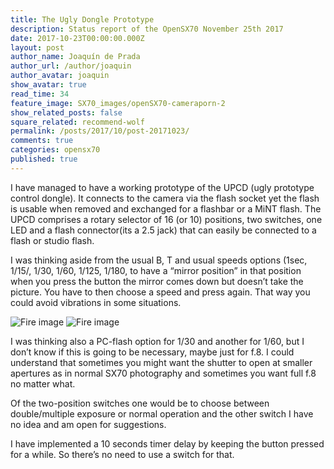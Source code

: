 ```yaml
---
title: The Ugly Dongle Prototype
description: Status report of the OpenSX70 November 25th 2017
date: 2017-10-23T00:00:00.000Z
layout: post
author_name: Joaquín de Prada
author_url: /author/joaquin
author_avatar: joaquin
show_avatar: true
read_time: 34
feature_image: SX70_images/openSX70-cameraporn-2
show_related_posts: false
square_related: recommend-wolf
permalink: /posts/2017/10/post-20171023/
comments: true
categories: opensx70
published: true
---
```


I have managed to have a working prototype of the UPCD (ugly prototype control dongle). It connects to the camera via the flash socket yet the flash is usable when removed and exchanged for a flashbar or a MiNT flash.
The UPCD comprises a rotary selector of 16 (or 10) positions, two switches, one LED and a flash connector(its a 2.5 jack) that can easily be connected to a flash or studio flash. 

I was thinking aside from the usual B, T and usual speeds options (1sec, 1/15/, 1/30, 1/60, 1/125, 1/180, to have a “mirror position” in that position when you press the button the mirror comes down but doesn’t take the picture. You have to then choose a speed and press again. That way you could avoid vibrations in some situations. 

![Fire image]({{site.url}}/{{site.baseurl}}img/201710/DONGLE-A.jpeg)
![Fire image]({{site.url}}/{{site.baseurl}}img/201710/DONGLE-B.jpeg)

I was thinking also a PC-flash option for 1/30 and another for 1/60, but I don’t know if this is going to be necessary, maybe just for f.8. I could understand that sometimes you might want the shutter to open at smaller apertures as in normal SX70 photography and sometimes you want full f.8 no matter what.

Of the two-position switches one would be to choose between double/multiple exposure or normal operation and the other switch I have no idea and am open for suggestions.

I have implemented a 10 seconds timer delay by keeping the button pressed for a while. So there’s no need to use a switch for that.